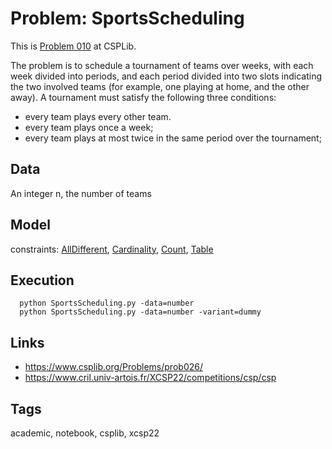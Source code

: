 # Problem: SportsScheduling

This is [Problem 010](https://www.csplib.org/Problems/prob010/) at CSPLib.

The problem is to schedule a tournament of teams over weeks, with each week divided into  periods, and each period divided into two slots
indicating the two involved teams (for example, one playing at home, and the other away). A tournament must satisfy the following three conditions:
 - every team plays every other team.
 - every team plays once a week;
 - every team plays at most twice in the same period over the tournament;

## Data
  An integer n, the number of teams

## Model
  constraints: [AllDifferent](https://pycsp.org/documentation/constraints/AllDifferent), [Cardinality](https://pycsp.org/documentation/constraints/Cardinality), [Count](https://pycsp.org/documentation/constraints/Count), [Table](https://pycsp.org/documentation/constraints/Table)

## Execution
```
  python SportsScheduling.py -data=number
  python SportsScheduling.py -data=number -variant=dummy
```

## Links
  - https://www.csplib.org/Problems/prob026/
  - https://www.cril.univ-artois.fr/XCSP22/competitions/csp/csp

## Tags
  academic, notebook, csplib, xcsp22
